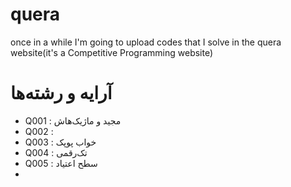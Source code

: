 # quera
once in a while I'm going to upload codes that I solve in the quera website(it's a Competitive Programming website)

# آرایه و رشته‌ها
- Q001 : مجید و ماژیک‌هاش
- Q002 :
- Q003 : خواب پوپک
- Q004 : تک‌رقمی
- Q005 : سطح اعتیاد
- 
